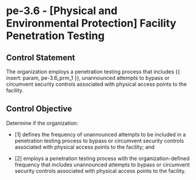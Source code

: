 # pe-3.6 - \[Physical and Environmental Protection\] Facility Penetration Testing

## Control Statement

The organization employs a penetration testing process that includes {{ insert: param, pe-3.6_prm_1 }}, unannounced attempts to bypass or circumvent security controls associated with physical access points to the facility.

## Control Objective

Determine if the organization:

- \[1\] defines the frequency of unannounced attempts to be included in a penetration testing process to bypass or circumvent security controls associated with physical access points to the facility; and

- \[2\] employs a penetration testing process with the organization-defined frequency that includes unannounced attempts to bypass or circumvent security controls associated with physical access points to the facility.
